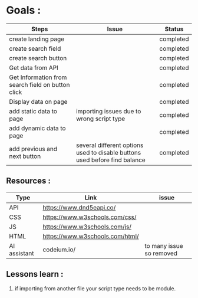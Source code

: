 # Goals :

| Steps                                             | Issue                                                                      | Status    |
|---------------------------------------------------|----------------------------------------------------------------------------|-----------|
| create landing page                               |                                                                            | completed |
| create search field                               |                                                                            | completed |
| create search button                              |                                                                            | completed |
| Get data from API                                 |                                                                            | completed |
| Get Information from search field on button click |                                                                            | completed |
| Display data on page                              |                                                                            | completed |
| add static data to page                           | importing issues due to wrong script type                                  | completed |
| add dynamic data to page                          |                                                                            | completed |
| add previous and next button                      | several different options used to disable buttons used before find balance | completed |

## Resources :

| Type         | Link                            | issue                    |
|--------------|---------------------------------|--------------------------|
| API          | https://www.dnd5eapi.co/        |                          |
| CSS          | https://www.w3schools.com/css/  |                          |
| JS           | https://www.w3schools.com/js/   |                          |
| HTML         | https://www.w3schools.com/html/ |                          |
| AI assistant | codeium.io/                     | to many issue so removed |

## Lessons learn :

1. if importing from another file your script type needs to be module.